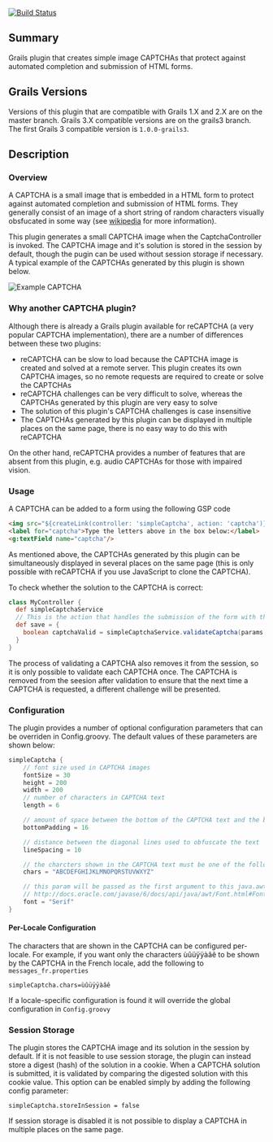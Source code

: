 [![Build Status](https://travis-ci.org/donalmurtagh/grails-simple-captcha.svg?branch=master)](https://travis-ci.org/donalmurtagh/grails-simple-captcha)

## Summary

Grails plugin that creates simple image CAPTCHAs that protect against automated completion and submission of HTML forms.

## Grails Versions

Versions of this plugin that are compatible with Grails 1.X and 2.X are on the master branch. Grails 3.X compatible versions are on the grails3 branch. The first Grails 3 compatible version is `1.0.0-grails3`. 

## Description

### Overview

A CAPTCHA is a small image that is embedded in a HTML form to protect against automated completion and submission of HTML forms. 
They generally consist of an image of a short string of random characters visually obsfucated in some way (see [wikipedia](http://en.wikipedia.org/wiki/Captcha) for more information).

This plugin generates a small CAPTCHA image when the CaptchaController is invoked. The CAPTCHA image and it's solution is stored in the session by default, 
though the pugin can be used without session storage if necessary. A typical example of the CAPTCHAs generated by this plugin is shown below.

![Example CAPTCHA](grails-app/assets/images/captcha-example.png)

### Why another CAPTCHA plugin?

Although there is already a Grails plugin available for reCAPTCHA (a very popular CAPTCHA implementation), there are a number of differences between these two plugins:

- reCAPTCHA can be slow to load because the CAPTCHA image is created and solved at a remote server. This plugin creates its own CAPTCHA images, so no remote requests are required to create or solve the CAPTCHAs
- reCAPTCHA challenges can be very difficult to solve, whereas the CAPTCHAs generated by this plugin are very easy to solve
- The solution of this plugin's CAPTCHA challenges is case insensitive
- The CAPTCHAs generated by this plugin can be displayed in multiple places on the same page, there is no easy way to do this with reCAPTCHA

On the other hand, reCAPTCHA provides a number of features that are absent from this plugin, e.g. audio CAPTCHAs for those with impaired vision.

### Usage

A CAPTCHA can be added to a form using the following GSP code

````html
<img src="${createLink(controller: 'simpleCaptcha', action: 'captcha')}"/>
<label for="captcha">Type the letters above in the box below:</label>
<g:textField name="captcha"/>
````

As mentioned above, the CAPTCHAs generated by this plugin can be simultaneously displayed in several places on the same page 
(this is only possible with reCAPTCHA if you use JavaScript to clone the CAPTCHA).

To check whether the solution to the CAPTCHA is correct:

````groovy
class MyController {
  def simpleCaptchaService
  // This is the action that handles the submission of the form with the CAPTCHA
  def save = {
    boolean captchaValid = simpleCaptchaService.validateCaptcha(params.captcha)   
  }
}
````

The process of validating a CAPTCHA also removes it from the session, so it is only possible to validate each CAPTCHA once. 
The CAPTCHA is removed from the seesion after validation to ensure that the next time a CAPTCHA is requested, a 
different challenge will be presented.

### Configuration

The plugin provides a number of optional configuration parameters that can be overriden in Config.groovy. The default 
values of these parameters are shown below:

````groovy
simpleCaptcha {
    // font size used in CAPTCHA images
    fontSize = 30
    height = 200
    width = 200
    // number of characters in CAPTCHA text
    length = 6

    // amount of space between the bottom of the CAPTCHA text and the bottom of the CAPTCHA image
    bottomPadding = 16

    // distance between the diagonal lines used to obfuscate the text
    lineSpacing = 10

    // the charcters shown in the CAPTCHA text must be one of the following
    chars = "ABCDEFGHIJKLMNOPQRSTUVWXYZ"

    // this param will be passed as the first argument to this java.awt.Font constructor
    // http://docs.oracle.com/javase/6/docs/api/java/awt/Font.html#Font(java.lang.String,%20int,%20int)
    font = "Serif"
}
````

#### Per-Locale Configuration

The characters that are shown in the CAPTCHA can be configured per-locale. For example, if you want only the characters 
ùûüÿÿàâê to be shown by the CAPTCHA in the French locale, add the following to `messages_fr.properties`

    simpleCaptcha.chars=ùûüÿÿàâê
    
If a locale-specific configuration is found it will override the global configuration in `Config.groovy`

### Session Storage

The plugin stores the CAPTCHA image and its solution in the session by default. If it is not feasible to use session storage, 
the plugin can instead store a digest (hash) of the solution in a cookie. When a CAPTCHA solution is submitted, it is 
validated by comparing the digested solution with this cookie value. This option can be enabled simply by adding the 
following config parameter:

    simpleCaptcha.storeInSession = false

If session storage is disabled it is not possible to display a CAPTCHA in multiple places on the same page.
